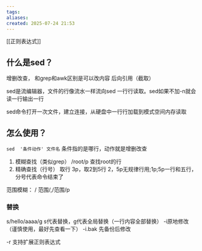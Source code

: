 ```yaml
---
tags: 
aliases: 
created: 2025-07-24 21:53
---
```

[[正则表达式]]

## 什么是sed？

增删改查，
和grep和awk区别是可以改内容
后向引用（截取）

sed是流编辑器，文件的行像流水一样流向sed
一行行读取。sed如果不加-n就会读一行输出一行

sed命令打开一次文件，建立连接，从硬盘中一行行加载到模式空间内存读取
## 怎么使用？

`sed  '条件动作' 文件名`
条件指的是哪行，动作就是增删改查

1. 模糊查找（类似grep）
/root/p 查找root的行
2. 精确查找（行号）
取行 3p，取2到5行 2，5p无规律行用;1p;5p一行和五行，分号代表命令结束了

范围模糊：
/ 范围/,/范围/p

### 替换
s/hello/aaaa/g
s代表替换，g代表全局替换（一行内容全部替换）
-i原地修改（谨慎使用，最好先查看一下）
-i.bak 先备份后修改

-r 支持扩展正则表达式